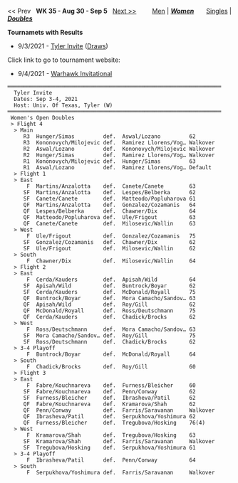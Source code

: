 << Prev &nbsp; **WK 35 - Aug 30 - Sep 5** &nbsp; [Next >>](women_doubles_2136.md) &nbsp;&nbsp;&nbsp;&nbsp;&nbsp;&nbsp;&nbsp; [Men](./men_doubles_2135.md) &#124; [***Women***](./women_doubles_2135.md) &nbsp;&nbsp;&nbsp;&nbsp;&nbsp; [Singles](./women_singles_2135.md) &#124; [***Doubles***](./women_doubles_2135.md)

**Tournamets with Results**  
- 9/3/2021 - [Tyler Invite](#21-00238) ([Draws](https://colleges.wearecollegetennis.com/competitions/UnivOfTexasTylerW/Tournaments/Overview/2BA0D609-FAB2-4A48-859D-61975908AE40))  

Click link to go to tournament website:  
- 9/4/2021 - <a href="https://colleges.wearecollegetennis.com/competitions/UnivOfWisconsinWhitewaterW/Tournaments/Overview/4E7E69DF-F521-4DA8-A3AB-8131B80552CE" target="_blank">Warhawk Invitational</a>

<a name="21-00238"></a>
~~~
═══════════════════════════════════════════════════════════════════
  Tyler Invite
  Dates: Sep 3-4, 2021
  Host: Univ. Of Texas, Tyler (W)
═══════════════════════════════════════════════════════════════════
 Women's Open Doubles
 > Flight 4
  > Main
     R3  Hunger/Simas         def.  Aswal/Lozano         62
     R3  Kononovych/Milojevic def.  Ramirez Llorens/Vog… Walkover
     R2  Aswal/Lozano         def.  Kononovych/Milojevic Walkover
     R2  Hunger/Simas         def.  Ramirez Llorens/Vog… Walkover
     R1  Kononovych/Milojevic def.  Hunger/Simas         63
     R1  Aswal/Lozano         def.  Ramirez Llorens/Vog… Default
  > Flight 1
  > East
      F  Martins/Anzalotta    def.  Canete/Canete        63
     SF  Martins/Anzalotta    def.  Lespes/Belberka      62
     SF  Canete/Canete        def.  Matteodo/Popluharova 61
     QF  Martins/Anzalotta    def.  Gonzalez/Cozamanis   64
     QF  Lespes/Belberka      def.  Chawner/Dix          64
     QF  Matteodo/Popluharova def.  Ule/Frigout          63
     QF  Canete/Canete        def.  Milosevic/Wallin     63
  > West
      F  Ule/Frigout          def.  Gonzalez/Cozamanis   75
     SF  Gonzalez/Cozamanis   def.  Chawner/Dix          62
     SF  Ule/Frigout          def.  Milosevic/Wallin     62
  > South
      F  Chawner/Dix          def.  Milosevic/Wallin     64
  > Flight 2
  > East
      F  Cerda/Kauders        def.  Apisah/Wild          64
     SF  Apisah/Wild          def.  Buntrock/Boyar       62
     SF  Cerda/Kauders        def.  McDonald/Royall      75
     QF  Buntrock/Boyar       def.  Mora Camacho/Sandov… 63
     QF  Apisah/Wild          def.  Roy/Gill             62
     QF  McDonald/Royall      def.  Ross/Deutschmann     75
     QF  Cerda/Kauders        def.  Chadick/Brocks       62
  > West
      F  Ross/Deutschmann     def.  Mora Camacho/Sandov… 63
     SF  Mora Camacho/Sandov… def.  Roy/Gill             75
     SF  Ross/Deutschmann     def.  Chadick/Brocks       62
  > 3-4 Playoff
      F  Buntrock/Boyar       def.  McDonald/Royall      64
  > South
      F  Chadick/Brocks       def.  Roy/Gill             60
  > Flight 3
  > East
      F  Fabre/Kouchnareva    def.  Furness/Bleicher     60
     SF  Fabre/Kouchnareva    def.  Penn/Conway          62
     SF  Furness/Bleicher     def.  Ibrasheva/Patil      62
     QF  Fabre/Kouchnareva    def.  Kramarova/Shah       62
     QF  Penn/Conway          def.  Farris/Saravanan     Walkover
     QF  Ibrasheva/Patil      def.  Serpukhova/Yoshimura 62
     QF  Furness/Bleicher     def.  Tregubova/Hosking    76(4)
  > West
      F  Kramarova/Shah       def.  Tregubova/Hosking    63
     SF  Kramarova/Shah       def.  Farris/Saravanan     Walkover
     SF  Tregubova/Hosking    def.  Serpukhova/Yoshimura 61
  > 3-4 Playoff
      F  Ibrasheva/Patil      def.  Penn/Conway          64
  > South
      F  Serpukhova/Yoshimura def.  Farris/Saravanan     Walkover
~~~